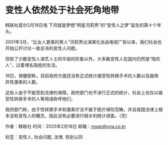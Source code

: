 # 变性人依然处于社会死角地带

韩联社首尔2月18日电 下月就是梦想“明星河莉秀”的“变性人之梦”诞生的第十个年头。

2001年3月，“比女人更美的男人”河莉秀出演某化妆品电视广告以来，我们社会也开始公开讨论一直忌讳的变性人问题。

但除了少数变性人演艺人士的华丽的形象以外，大多数变性人在国内仍然是“隐形人”，过着埋名隐姓的生活。

18日，保健部称，目前政府方面还没有正式统计接受性转换手术的人数以及服用异性激素的人数。

这些人由于不能受到法律的保障，政府部门也不进行正式的统计，社会上也仅以接受性转换手术的人等用语称呼他们。

政府部门称，由于性转换手术和激素疗法不属于医疗保险范畴，并且我国法律上根本没有变性人的概念，因此没有必要进行相关的统计调查。（完）

作者：韩联社
时间：2025年2月18日
邮箱：mxan@yna.co.kr

标签：变性人, 社会问题, 法律, 性别认同